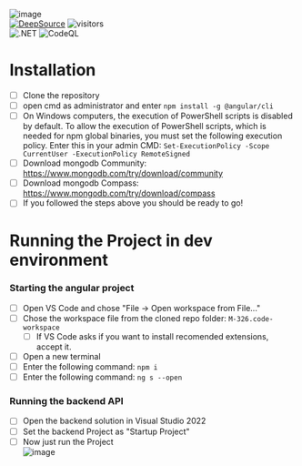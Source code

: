 ![image](https://user-images.githubusercontent.com/63245314/200532999-10c6778c-387d-494c-b47c-211773c997be.png)
<br>
[![DeepSource](https://deepsource.io/gh/dar1ooo/staffbite.svg/?label=active+issues&show_trend=true&token=66Voe4peEfnKk8zJuk7e5e9h)](https://deepsource.io/gh/dar1ooo/staffbite/?ref=repository-badge)
![visitors](https://visitor-badge.deta.dev/badge?page_id=staffbite&left_color=black&right_color=green)
<br>
![.NET](https://github.com/dar1ooo/staffbite/actions/workflows/dotnet.yml/badge.svg)
![CodeQL](https://github.com/dar1ooo/staffbite/actions/workflows/codeql.yml/badge.svg)

# Installation

- [ ] Clone the repository
- [ ] open cmd as administrator and enter `npm install -g @angular/cli`
- [ ] On Windows computers, the execution of PowerShell scripts is disabled by default. To allow the execution of PowerShell scripts, which is needed for npm global binaries, you must set the following execution policy. Enter this in your admin CMD: `Set-ExecutionPolicy -Scope CurrentUser -ExecutionPolicy RemoteSigned`
- [ ] Download mongodb Community: https://www.mongodb.com/try/download/community
- [ ] Download mongodb Compass: https://www.mongodb.com/try/download/compass
- [ ] If you followed the steps above you should be ready to go!

# Running the Project in dev environment

### Starting the angular project

- [ ] Open VS Code and chose "File -> Open workspace from File..."
- [ ] Chose the workspace file from the cloned repo folder: `M-326.code-workspace`
  - [ ] If VS Code asks if you want to install recomended extensions, accept it.
- [ ] Open a new terminal
- [ ] Enter the following command: `npm i`
- [ ] Enter the following command: `ng s --open`

### Running the backend API

- [ ] Open the backend solution in Visual Studio 2022
- [ ] Set the backend Project as "Startup Project"
- [ ] Now just run the Project
      <br/> ![image](https://user-images.githubusercontent.com/63245314/187161342-d3307fe4-94b6-4522-a5d9-16cebf01183d.png)
